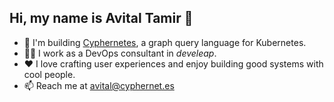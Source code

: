 ## Hi, my name is Avital Tamir 👋

- 👷 I'm building [Cyphernetes](https://github.com/AvitalTamir/cyphernetes), a graph query language for Kubernetes.
- 🧑‍💻 I work as a DevOps consultant in _develeap_.
- ❤️ I love crafting user experiences and enjoy building good systems with cool people.
- 📫 Reach me at [avital@cyphernet.es](mailto:avital@cyphernet.es)
